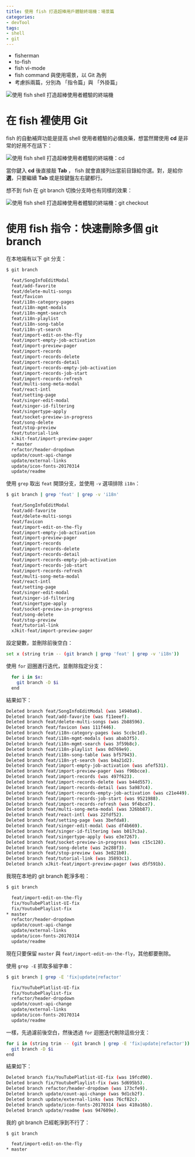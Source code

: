 ```yaml
---
title: 使用 fish 打造超棒用戶體驗終端機：場景篇
categories:
- devTool
tags:
- shell
- git
---
```


<!--預先寫下大綱-->
* fisherman
* to-fish
* fish vi-mode
* fish command 與使用場景，以 Git 為例
* 考慮拆兩篇，分別為 「指令篇」與 「外掛篇」
<!-- end -->


![使用 fish shell 打造超棒使用者體驗的終端機](fish-command.jpg)

# 在 fish 裡使用 Git

fish 的自動補齊功能是提高 shell 使用者體驗的必備良藥，想當然爾使用 **cd** 是非常的好用不在話下：

![使用 fish shell 打造超棒使用者體驗的終端機：cd](fish-cd.png)

當你鍵入 **cd** 後直接敲 **Tab** ， fish 就會直接列出當前目錄給你選。對，是給你 **選**，只要繼續 **Tab** 或是按鍵盤左右鍵都行。

想不到 fish 在 git branch 切換分支時也有同樣的效果：

![使用 fish shell 打造超棒使用者體驗的終端機：git checkout](fish-git-checkout.png)

# 使用 fish 指令：快速刪除多個 git branch

<!-- more -->

在本地端有以下 git 分支：

```sh
$ git branch

  feat/SongInfoEditModal
  feat/add-favorite
  feat/delete-multi-songs
  feat/favicon
  feat/i18n-category-pages
  feat/i18n-mgmt-modals
  feat/i18n-mgmt-search
  feat/i18n-playlist
  feat/i18n-song-table
  feat/i18n-yt-search
  feat/import-edit-on-the-fly
  feat/import-empty-job-activation
  feat/import-preview-pager
  feat/import-records
  feat/import-records-delete
  feat/import-records-detail
  feat/import-records-empty-job-activation
  feat/import-records-job-start
  feat/import-records-refresh
  feat/multi-song-meta-modal
  feat/react-intl
  feat/setting-page
  feat/singer-edit-modal
  feat/singer-id-filtering
  feat/singertype-apply
  feat/socket-preview-in-progress
  feat/song-delete
  feat/stop-preview
  feat/tutorial-link
  xJkit-feat/import-preview-pager
  * master
  refactor/header-dropdown
  update/count-api-change
  update/external-links
  update/icon-fonts-20170314
  update/readme
```

使用 `grep` 取出 `feat` 開頭分支，並使用 `-v` 選項排除 `i18n`：

```sh
$ git branch | grep 'feat' | grep -v 'i18n'

  feat/SongInfoEditModal
  feat/add-favorite
  feat/delete-multi-songs
  feat/favicon
  feat/import-edit-on-the-fly
  feat/import-empty-job-activation
  feat/import-preview-pager
  feat/import-records
  feat/import-records-delete
  feat/import-records-detail
  feat/import-records-empty-job-activation
  feat/import-records-job-start
  feat/import-records-refresh
  feat/multi-song-meta-modal
  feat/react-intl
  feat/setting-page
  feat/singer-edit-modal
  feat/singer-id-filtering
  feat/singertype-apply
  feat/socket-preview-in-progress
  feat/song-delete
  feat/stop-preview
  feat/tutorial-link
  xJkit-feat/import-preview-pager
```

設定變數，並刪除前後空白：

```sh
set x (string trim -- (git branch | grep 'feat' | grep -v 'i18n'))
```

使用 `for` 迴圈進行迭代，並刪除指定分支：

```sh
  for i in $x:
    git branch -D $i
  end
```
結果如下：

```sh
Deleted branch feat/SongInfoEditModal (was 14940a6).
Deleted branch feat/add-favorite (was f11eeef).
Deleted branch feat/delete-multi-songs (was 2b88596).
Deleted branch feat/favicon (was 111f446).
Deleted branch feat/i18n-category-pages (was 5ccbc1d).
Deleted branch feat/i18n-mgmt-modals (was abab3f5).
Deleted branch feat/i18n-mgmt-search (was 3f59b8c).
Deleted branch feat/i18n-playlist (was 0d769e9).
Deleted branch feat/i18n-song-table (was bf57943).
Deleted branch feat/i18n-yt-search (was b4a21d2).
Deleted branch feat/import-empty-job-activation (was afef531).
Deleted branch feat/import-preview-pager (was f96bcce).
Deleted branch feat/import-records (was 497f623).
Deleted branch feat/import-records-delete (was b44d557).
Deleted branch feat/import-records-detail (was 5a987c4).
Deleted branch feat/import-records-empty-job-activation (was c21e449).
Deleted branch feat/import-records-job-start (was 9521988).
Deleted branch feat/import-records-refresh (was 9f4bce7).
Deleted branch feat/multi-song-meta-modal (was 326bb87).
Deleted branch feat/react-intl (was 22fdf52).
Deleted branch feat/setting-page (was 3befda8).
Deleted branch feat/singer-edit-modal (was df4b669).
Deleted branch feat/singer-id-filtering (was b017c3a).
Deleted branch feat/singertype-apply (was e3e7267).
Deleted branch feat/socket-preview-in-progress (was c15c128).
Deleted branch feat/song-delete (was 2e288f3).
Deleted branch feat/stop-preview (was 3e821b0).
Deleted branch feat/tutorial-link (was 35893c1).
Deleted branch xJkit-feat/import-preview-pager (was d5f591b).
```

我現在本地的 git branch 乾淨多啦：

```sh
$ git branch

  feat/import-edit-on-the-fly
  fix/YouTubePlatlist-UI-fix
  fix/YoutubePlaylist-fix
* master
  refactor/header-dropdown
  update/count-api-change
  update/external-links
  update/icon-fonts-20170314
  update/readme
```

現在只要保留 `master` 與 `feat/import-edit-on-the-fly`，其他都要刪除。

使用 `grep -E` 抓取多組字串：

```sh
$ git branch | grep -E 'fix|update|refactor'

  fix/YouTubePlatlist-UI-fix
  fix/YoutubePlaylist-fix
  refactor/header-dropdown
  update/count-api-change
  update/external-links
  update/icon-fonts-20170314
  update/readme
```

一樣，先過濾前後空白，然後透過 `for` 迴圈迭代刪除這些分支：

```sh
for i in (string trim -- (git branch | grep -E 'fix|update|refactor'))
  git branch -D $i
end
```

結果如下：

```sh
Deleted branch fix/YouTubePlatlist-UI-fix (was 19fcd90).
Deleted branch fix/YoutubePlaylist-fix (was 5d695b5).
Deleted branch refactor/header-dropdown (was 173cfe9).
Deleted branch update/count-api-change (was 9d1cb2f).
Deleted branch update/external-links (was 76cf82c).
Deleted branch update/icon-fonts-20170314 (was 410a16b).
Deleted branch update/readme (was 947609e).
```

我的 git branch 已經乾淨到不行了：

```sh
$ git branch

  feat/import-edit-on-the-fly
* master
```